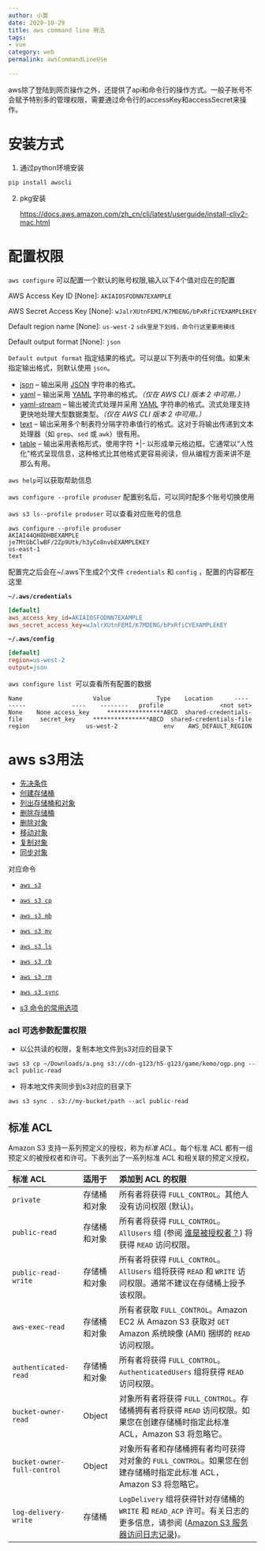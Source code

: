 ```yaml
---
author: 小莫
date: 2020-10-29
title: aws command line 用法
tags:
- vue
category: web
permalink: awsCommandLineUse

---
```


aws除了登陆到网页操作之外，还提供了api和命令行的操作方式。一般子账号不会赋予特别多的管理权限，需要通过命令行的accessKey和accessSecret来操作。
<!-- more -->

# 安装方式

1.   通过python环境安装

`pip install awscli`

2.  pkg安装

    https://docs.aws.amazon.com/zh_cn/cli/latest/userguide/install-cliv2-mac.html

     

# 配置权限

`aws configure` 可以配置一个默认的账号权限,输入以下4个值对应在的配置

AWS Access Key ID [None]: `AKIAIOSFODNN7EXAMPLE`    

AWS Secret Access Key [None]: `wJalrXUtnFEMI/K7MDENG/bPxRfiCYEXAMPLEKEY`    

Default region name [None]: `us-west-2`      `sdk里是下划线，命令行这里要用横线`  

Default output format [None]: `json` 

  

`Default output format` 指定结果的格式。可以是以下列表中的任何值。如果未指定输出格式，则默认使用 `json`。

-   [json](https://docs.aws.amazon.com/zh_cn/cli/latest/userguide/cli-usage-output.html#json-output) – 输出采用 [JSON](https://json.org/) 字符串的格式。
-   [yaml](https://docs.aws.amazon.com/zh_cn/cli/latest/userguide/cli-usage-output.html#yaml-output) – 输出采用 [YAML](https://yaml.org/) 字符串的格式。*（仅在 AWS CLI 版本 2 中可用。）*
-   [yaml-stream](https://docs.aws.amazon.com/zh_cn/cli/latest/userguide/cli-usage-output.html#yaml-stream-output) – 输出被流式处理并采用 [YAML](https://yaml.org/) 字符串的格式。流式处理支持更快地处理大型数据类型。*（仅在 AWS CLI 版本 2 中可用。）*
-   [text](https://docs.aws.amazon.com/zh_cn/cli/latest/userguide/cli-usage-output.html#text-output) – 输出采用多个制表符分隔字符串值行的格式。这对于将输出传递到文本处理器（如 `grep`、`sed` 或 `awk`）很有用。
-   [table](https://docs.aws.amazon.com/zh_cn/cli/latest/userguide/cli-usage-output.html#table-output) – 输出采用表格形式，使用字符 +|- 以形成单元格边框。它通常以“人性化”格式呈现信息，这种格式比其他格式更容易阅读，但从编程方面来讲不是那么有用。



`aws help`可以获取帮助信息





`aws configure --profile produser` 配置别名后，可以同时配多个账号切换使用



`aws s3 ls--profile produser` 可以查看对应账号的信息

```
aws configure --profile produser
AKIAI44QH8DHBEXAMPLE
je7MtGbClwBF/2Zp9Utk/h3yCo8nvbEXAMPLEKEY
us-east-1
text
```



配置完之后会在~/.aws下生成2个文件 `credentials` 和 `config` ，配置的内容都在这里

**`~/.aws/credentials`**

```ini
[default]
aws_access_key_id=AKIAIOSFODNN7EXAMPLE
aws_secret_access_key=wJalrXUtnFEMI/K7MDENG/bPxRfiCYEXAMPLEKEY
```

**`~/.aws/config`**

```ini
[default]
region=us-west-2
output=json
```



`aws configure list `可以查看所有配置的数据

```
Name                    Value             Type    Location      ----                    -----             ----    --------   profile                <not set>             None    None access_key     ****************ABCD  shared-credentials-file     secret_key     ****************ABCD  shared-credentials-file        region                us-west-2             env    AWS_DEFAULT_REGION
```



# aws s3用法

-   [先决条件](https://docs.aws.amazon.com/zh_cn/cli/latest/userguide/cli-services-s3-commands.html#using-s3-commands-before)
-   [创建存储桶](https://docs.aws.amazon.com/zh_cn/cli/latest/userguide/cli-services-s3-commands.html#using-s3-commands-managing-buckets-creating)
-   [列出存储桶和对象](https://docs.aws.amazon.com/zh_cn/cli/latest/userguide/cli-services-s3-commands.html#using-s3-commands-listing-buckets)
-   [删除存储桶](https://docs.aws.amazon.com/zh_cn/cli/latest/userguide/cli-services-s3-commands.html#using-s3-commands-delete-buckets)
-   [删除对象](https://docs.aws.amazon.com/zh_cn/cli/latest/userguide/cli-services-s3-commands.html#using-s3-commands-delete-objects)
-   [移动对象](https://docs.aws.amazon.com/zh_cn/cli/latest/userguide/cli-services-s3-commands.html#using-s3-commands-managing-objects-move)
-   [复制对象](https://docs.aws.amazon.com/zh_cn/cli/latest/userguide/cli-services-s3-commands.html#using-s3-commands-managing-objects-copy)
-   [同步对象](https://docs.aws.amazon.com/zh_cn/cli/latest/userguide/cli-services-s3-commands.html#using-s3-commands-managing-objects-sync)

对应命令

-   [`aws s3`](https://docs.aws.amazon.com/cli/latest/reference/s3/)
-   [`aws s3 cp`](https://docs.aws.amazon.com/cli/latest/reference/s3/cp.html)
-   [`aws s3 mb`](https://docs.aws.amazon.com/cli/latest/reference/s3/mb.html)
-   [`aws s3 mv`](https://docs.aws.amazon.com/cli/latest/reference/s3/mv.html)
-   [`aws s3 ls`](https://docs.aws.amazon.com/cli/latest/reference/s3/ls.html)
-   [`aws s3 rb`](https://docs.aws.amazon.com/cli/latest/reference/s3/rb.html)
-   [`aws s3 rm`](https://docs.aws.amazon.com/cli/latest/reference/s3/rm.html)
-   [`aws s3 sync`](https://docs.aws.amazon.com/cli/latest/reference/s3/sync.html)



-   [s3 命令的常用选项](https://docs.aws.amazon.com/zh_cn/cli/latest/userguide/cli-services-s3-commands.html#using-s3-commands-managing-objects-param)





### acl 可选参数配置权限

-   以公共读的权限，复制本地文件到s3对应的目录下

`aws s3 cp ~/Downloads/a.png s3://cdn-g123/h5-g123/game/kemo/ogp.png --acl public-read`

-   将本地文件夹同步到s3对应的目录下

`aws s3 sync . s3://my-bucket/path --acl public-read` 



## 标准 ACL

Amazon S3 支持一系列预定义的授权，称为*标准 ACL*。每个标准 ACL 都有一组预定义的被授权者和许可。下表列出了一系列标准 ACL 和相关联的预定义授权。

| 标准 ACL                    | 适用于       | 添加到 ACL 的权限                                            |
| :-------------------------- | :----------- | :----------------------------------------------------------- |
| `private`                   | 存储桶和对象 | 所有者将获得 `FULL_CONTROL`。其他人没有访问权限 (默认)。     |
| `public-read`               | 存储桶和对象 | 所有者将获得 `FULL_CONTROL`。`AllUsers` 组 (参阅 [谁是被授权者？](https://docs.aws.amazon.com/zh_cn/AmazonS3/latest/dev/acl-overview.html#specifying-grantee)) 将获得 `READ` 访问权限。 |
| `public-read-write`         | 存储桶和对象 | 所有者将获得 `FULL_CONTROL`。`AllUsers` 组将获得 `READ` 和 `WRITE` 访问权限。通常不建议在存储桶上授予该权限。 |
| `aws-exec-read`             | 存储桶和对象 | 所有者获取 `FULL_CONTROL`。Amazon EC2 从 Amazon S3 获取对 `GET` Amazon 系统映像 (AMI) 捆绑的 `READ` 访问权限。 |
| `authenticated-read`        | 存储桶和对象 | 所有者将获得 `FULL_CONTROL`。`AuthenticatedUsers` 组将获得 `READ` 访问权限。 |
| `bucket-owner-read`         | Object       | 对象所有者将获得 `FULL_CONTROL`。存储桶拥有者将获得 `READ` 访问权限。如果您在创建存储桶时指定此标准 ACL，Amazon S3 将忽略它。 |
| `bucket-owner-full-control` | Object       | 对象所有者和存储桶拥有者均可获得对对象的 `FULL_CONTROL`。如果您在创建存储桶时指定此标准 ACL，Amazon S3 将忽略它。 |
| `log-delivery-write`        | 存储桶       | `LogDelivery` 组将获得针对存储桶的 `WRITE` 和 `READ_ACP` 许可。有关日志的更多信息，请参阅 ([Amazon S3 服务器访问日志记录](https://docs.aws.amazon.com/zh_cn/AmazonS3/latest/dev/ServerLogs.html))。 |
